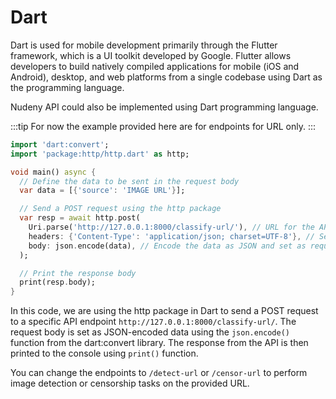 # Dart

Dart is used for mobile development primarily through the Flutter framework, which is a UI toolkit developed by Google. Flutter allows developers to build natively compiled applications for mobile (iOS and Android), desktop, and web platforms from a single codebase using Dart as the programming language.

Nudeny API could also be implemented using Dart programming language.

:::tip
For now the example provided here are for endpoints for URL only.
:::

```dart
import 'dart:convert';
import 'package:http/http.dart' as http;

void main() async {
  // Define the data to be sent in the request body
  var data = [{'source': 'IMAGE URL'}];

  // Send a POST request using the http package
  var resp = await http.post(
    Uri.parse('http://127.0.0.1:8000/classify-url/'), // URL for the API endpoint
    headers: {'Content-Type': 'application/json; charset=UTF-8'}, // Set request headers
    body: json.encode(data), // Encode the data as JSON and set as request body
  );

  // Print the response body
  print(resp.body);
}

```

In this code, we are using the http package in Dart to send a POST request to a specific API endpoint `http://127.0.0.1:8000/classify-url/`. The request body is set as JSON-encoded data using the `json.encode()` function from the dart:convert library. The response from the API is then printed to the console using `print()` function.

You can change the endpoints to `/detect-url` or `/censor-url` to perform image detection or censorship tasks on the provided URL.